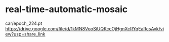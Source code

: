 # real-time-automatic-mosaic

car/epoch_224.pt https://drive.google.com/file/d/1kMN8VooSiUQKccOjHgnXcRYqEaRcsAvk/view?usp=share_link
